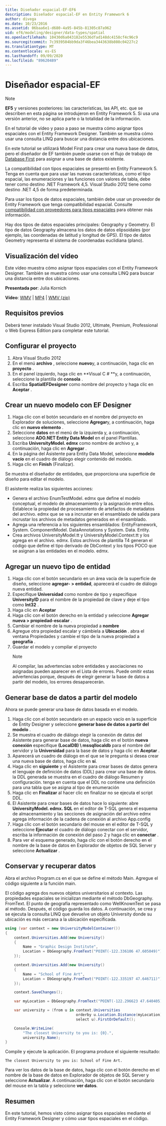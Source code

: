 ```yaml
---
title: Diseñador espacial-EF-EF6
description: Diseñador espacial-EF en Entity Framework 6
author: divega
ms.date: 10/23/2016
ms.assetid: 06baa6e1-d680-4a95-845b-81305c87a962
uid: ef6/modeling/designer/data-types/spatial
ms.openlocfilehash: 10430d6a043182e5536dfad148dc4158cf4c96c9
ms.sourcegitcommit: 7c3939504bb9da3f46bea3443638b808c04227c2
ms.translationtype: MT
ms.contentlocale: es-ES
ms.lasthandoff: 09/09/2020
ms.locfileid: "89620489"
---
```

# <a name="spatial---ef-designer"></a>Diseñador espacial-EF
> [!NOTE]
> **EF5** y versiones posteriores: las características, las API, etc. que se describen en esta página se introdujeron en Entity Framework 5. Si usa una versión anterior, no se aplica parte o la totalidad de la información.

En el tutorial de vídeo y paso a paso se muestra cómo asignar tipos espaciales con el Entity Framework Designer. También se muestra cómo usar una consulta LINQ para buscar una distancia entre dos ubicaciones.

En este tutorial se utilizará Model First para crear una nueva base de datos, pero el diseñador de EF también puede usarse con el flujo de trabajo de [Database First](xref:ef6/modeling/designer/workflows/database-first) para asignar a una base de datos existente.

La compatibilidad con tipos espaciales se presentó en Entity Framework 5. Tenga en cuenta que para usar las nuevas características, como el tipo espacial, las enumeraciones y las funciones con valores de tabla, debe tener como destino .NET Framework 4,5. Visual Studio 2012 tiene como destino .NET 4,5 de forma predeterminada.

Para usar los tipos de datos espaciales, también debe usar un proveedor de Entity Framework que tenga compatibilidad espacial. Consulte [compatibilidad con proveedores para tipos espaciales](xref:ef6/fundamentals/providers/spatial-support) para obtener más información.

Hay dos tipos de datos espaciales principales: Geography y Geometry. El tipo de datos Geography almacena los datos de datos elipsoidales (por ejemplo, las coordenadas de latitud y longitud de GPS). El tipo de datos Geometry representa el sistema de coordenadas euclidiana (plano).

## <a name="watch-the-video"></a>Visualización del vídeo
Este vídeo muestra cómo asignar tipos espaciales con el Entity Framework Designer. También se muestra cómo usar una consulta LINQ para buscar una distancia entre dos ubicaciones.

**Presentada por**: Julia Kornich

**Vídeo**: [WMV](https://download.microsoft.com/download/E/C/9/EC9E6547-8983-4C1F-A919-D33210E4B213/HDI-ITPro-MSDN-winvideo-spatialwithdesigner.wmv)  |  [MP4](https://download.microsoft.com/download/E/C/9/EC9E6547-8983-4C1F-A919-D33210E4B213/HDI-ITPro-MSDN-mp4video-spatialwithdesigner.m4v)  |  [WMV (zip)](https://download.microsoft.com/download/E/C/9/EC9E6547-8983-4C1F-A919-D33210E4B213/HDI-ITPro-MSDN-winvideo-spatialwithdesigner.zip)

## <a name="pre-requisites"></a>Requisitos previos

Deberá tener instalado Visual Studio 2012, Ultimate, Premium, Professional o Web Express Edition para completar este tutorial.

## <a name="set-up-the-project"></a>Configurar el proyecto

1.  Abra Visual Studio 2012
2.  En el menú **archivo** , seleccione **nuevo**y, a continuación, haga clic en **proyecto** .
3.  En el panel izquierdo, haga clic en **Visual C \# **y, a continuación, seleccione la plantilla de **consola** .
4.  Escriba **SpatialEFDesigner** como nombre del proyecto y haga clic en **Aceptar** .

## <a name="create-a-new-model-using-the-ef-designer"></a>Crear un nuevo modelo con EF Designer

1.  Haga clic con el botón secundario en el nombre del proyecto en Explorador de soluciones, seleccione **Agregar**y, a continuación, haga clic en **nuevo elemento** .
2.  Seleccione **datos** en el menú de la izquierda y, a continuación, seleccione **ADO.NET Entity Data Model** en el panel Plantillas.
3.  Escriba **UniversityModel. edmx** como nombre de archivo y, a continuación, haga clic en **Agregar** .
4.  En la página del Asistente para Entity Data Model, seleccione **modelo vacío** en el cuadro de diálogo elegir contenido del modelo.
5.  Haga clic en **Finish** (Finalizar).

Se muestra el diseñador de entidades, que proporciona una superficie de diseño para editar el modelo.

El asistente realiza las siguientes acciones:

-   Genera el archivo EnumTestModel. edmx que define el modelo conceptual, el modelo de almacenamiento y la asignación entre ellos. Establece la propiedad de procesamiento de artefactos de metadatos del archivo. edmx que se va a incrustar en el ensamblado de salida para incrustar los archivos de metadatos generados en el ensamblado.
-   Agrega una referencia a los siguientes ensamblados: EntityFramework, System. ComponentModel. DataAnnotations y System. Data. Entity.
-   Crea archivos UniversityModel.tt y UniversityModel.Context.tt y los agrega en el archivo. edmx. Estos archivos de plantilla T4 generan el código que define el tipo derivado de DbContext y los tipos POCO que se asignan a las entidades en el modelo. edmx.

## <a name="add-a-new-entity-type"></a>Agregar un nuevo tipo de entidad

1.  Haga clic con el botón secundario en un área vacía de la superficie de diseño, seleccione **agregar- &gt; entidad**, aparecerá el cuadro de diálogo nueva entidad.
2.  Especifique **Universidad** como nombre de tipo y especifique **UniversityID** para el nombre de la propiedad de clave y deje el tipo como **Int32** .
3.  Haga clic en **Aceptar**
4.  Haga clic con el botón derecho en la entidad y seleccione **Agregar nueva &gt; propiedad-escalar** .
5.  Cambiar el nombre de la nueva propiedad a **nombre**
6.  Agregue otra propiedad escalar y cámbiela a **Ubicación** . abra el ventana Propiedades y cambie el tipo de la nueva propiedad a **geografía** .
7.  Guardar el modelo y compilar el proyecto
    > [!NOTE]
    > Al compilar, las advertencias sobre entidades y asociaciones no asignadas pueden aparecer en el Lista de errores. Puede omitir estas advertencias porque, después de elegir generar la base de datos a partir del modelo, los errores desaparecerán.

## <a name="generate-database-from-model"></a>Generar base de datos a partir del modelo

Ahora se puede generar una base de datos basada en el modelo.

1.  Haga clic con el botón secundario en un espacio vacío en la superficie de Entity Designer y seleccione **generar base de datos a partir del modelo** .
2.  Se muestra el cuadro de diálogo elegir la conexión de datos del Asistente para generar base de datos, haga clic en el botón **nueva conexión** especifique **(LocalDB) \\ mssqllocaldb** para el nombre del servidor y la **Universidad** para la base de datos y haga clic en **Aceptar** .
3.  Aparecerá un cuadro de diálogo en el que se le pregunta si desea crear una nueva base de datos, haga clic en **sí**.
4.  Haga clic en **siguiente** y el Asistente para crear bases de datos genera el lenguaje de definición de datos (DDL) para crear una base de datos. la DDL generada se muestra en el cuadro de diálogo Resumen y configuración. tenga en cuenta que el DDL no contiene una definición para una tabla que se asigna al tipo de enumeración
5.  Haga clic en **Finalizar** al hacer clic en finalizar no se ejecuta el script DDL.
6.  El Asistente para crear bases de datos hace lo siguiente: abre **UniversityModel. edmx. SQL** en el editor de T-SQL genera el esquema de almacenamiento y las secciones de asignación del archivo edmx agrega información de la cadena de conexión al archivo App.config
7.  Haga clic con el botón secundario del mouse en el editor de T-SQL y seleccione **Ejecutar** el cuadro de diálogo conectar con el servidor, escriba la información de conexión del paso 2 y haga clic en **conectar** .
8.  Para ver el esquema generado, haga clic con el botón derecho en el nombre de la base de datos en Explorador de objetos de SQL Server y seleccione **Actualizar** .

## <a name="persist-and-retrieve-data"></a>Conservar y recuperar datos

Abra el archivo Program.cs en el que se define el método Main. Agregue el código siguiente a la función main.

El código agrega dos nuevos objetos universitarios al contexto. Las propiedades espaciales se inicializan mediante el método DbGeography. FromText. El punto de geografía representado como WellKnownText se pasa al método. Después, el código guarda los datos. A continuación, se crea y se ejecuta la consulta LINQ que devuelve un objeto University donde su ubicación es más cercana a la ubicación especificada.

``` csharp
using (var context = new UniversityModelContainer())
{
    context.Universities.Add(new University()
    {
        Name = "Graphic Design Institute",
        Location = DbGeography.FromText("POINT(-122.336106 47.605049)"),
    });

    context.Universities.Add(new University()
    {
        Name = "School of Fine Art",
        Location = DbGeography.FromText("POINT(-122.335197 47.646711)"),
    });

    context.SaveChanges();

    var myLocation = DbGeography.FromText("POINT(-122.296623 47.640405)");

    var university = (from u in context.Universities
                                orderby u.Location.Distance(myLocation)
                                select u).FirstOrDefault();

    Console.WriteLine(
        "The closest University to you is: {0}.",
        university.Name);
}
```

Compile y ejecute la aplicación. El programa produce el siguiente resultado:

```console
The closest University to you is: School of Fine Art.
```

Para ver los datos de la base de datos, haga clic con el botón derecho en el nombre de la base de datos en Explorador de objetos de SQL Server y seleccione **Actualizar**. A continuación, haga clic con el botón secundario del mouse en la tabla y seleccione **ver datos**.

## <a name="summary"></a>Resumen

En este tutorial, hemos visto cómo asignar tipos espaciales mediante el Entity Framework Designer y cómo usar tipos espaciales en el código. 
